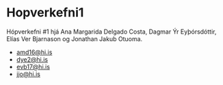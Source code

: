 ﻿# Hopverkefni1
Hópverkefni #1 hjá Ana Margarida Delgado Costa, Dagmar Ýr Eyþórsdóttir, Elías Ver Bjarnason og Jonathan Jakub Otuoma.

- amd16@hi.is
- dye2@hi.is
- evb17@hi.is
- jjo@hi.is

  
